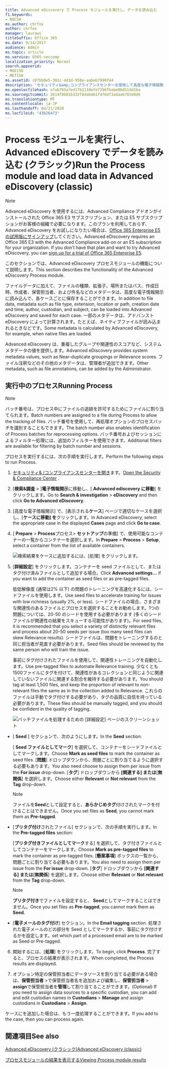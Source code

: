 ```yaml
---
title: Advanced eDiscovery で Process モジュールを実行し、データを読み込む
f1.keywords:
- NOCSH
ms.author: chrfox
author: chrfox
manager: laurawi
titleSuffix: Office 365
ms.date: 9/14/2017
audience: Admin
ms.topic: article
ms.service: O365-seccomp
localization_priority: Normal
search.appverid:
- MOE150
- MET150
ms.assetid: c87bb0e5-301c-4d1d-958e-aabeb7990f44
description: 'セキュリティ&amp;コンプライアンスセンターを使用して高度な電子情報開示にアクセスし、ケースに対して Process モジュールを実行する方法について説明します。  '
ms.openlocfilehash: efab765a7ed17b1118efe7296fbabe08d51dd1ba
ms.sourcegitcommit: 2614f8b81b332f8dab461f4f64f3adaa6703e0d6
ms.translationtype: MT
ms.contentlocale: ja-JP
ms.lasthandoff: 04/21/2020
ms.locfileid: "43626473"
---
```

# <a name="run-the-process-module-and-load-data-in-advanced-ediscovery-classic"></a><span data-ttu-id="891c9-103">Process モジュールを実行し、Advanced eDiscovery でデータを読み込む (クラシック)</span><span class="sxs-lookup"><span data-stu-id="891c9-103">Run the Process module and load data in Advanced eDiscovery (classic)</span></span>

> [!NOTE]
> <span data-ttu-id="891c9-p101">Advanced eDiscovery を使用するには、Advanced Compliance アドオンがインストールされた Office 365 E3 サブスクリプション、または E5 サブスクリプションがお客様の組織で必要になります。このプランを利用しておらず、Advanced eDiscovery をお試しになりたい場合は、[Office 365 Enterprise E5 の試用版にサインアップ](https://go.microsoft.com/fwlink/p/?LinkID=698279)してください。</span><span class="sxs-lookup"><span data-stu-id="891c9-p101">Advanced eDiscovery requires an Office 365 E3 with the Advanced Compliance add-on or an E5 subscription for your organization. If you don't have that plan and want to try Advanced eDiscovery, you can [sign up for a trial of Office 365 Enterprise E5](https://go.microsoft.com/fwlink/p/?LinkID=698279).</span></span> 
  
<span data-ttu-id="891c9-106">このセクションでは、Advanced eDiscovery プロセスモジュールの機能について説明します。</span><span class="sxs-lookup"><span data-stu-id="891c9-106">This section describes the functionality of the Advanced eDiscovery Process module.</span></span> 
  
<span data-ttu-id="891c9-107">ファイルデータに加えて、ファイルの種類、拡張子、場所またはパス、作成日時、作成者、保管担当者、および件名などのメタデータは、高度な電子情報開示に読み込んで、各ケースごとに保存することができます。</span><span class="sxs-lookup"><span data-stu-id="891c9-107">In addition to file data, metadata such as file type, extension, location or path, creation date and time, author, custodian, and subject, can be loaded into Advanced eDiscovery and saved for each case.</span></span> <span data-ttu-id="891c9-108">一部のメタデータは、アドバンスト eDiscovery によって計算されます。たとえば、ネイティブファイルが読み込まれるときなどです。</span><span class="sxs-lookup"><span data-stu-id="891c9-108">Some metadata is calculated by Advanced eDiscovery, for example, when native files are loaded.</span></span> 
  
<span data-ttu-id="891c9-109">Advanced eDiscovery は、重複したグループや関連性のスコアなど、システムメタデータの値を提供します。</span><span class="sxs-lookup"><span data-stu-id="891c9-109">Advanced eDiscovery provides system metadata values, such as Near-duplicate groupings or Relevance scores.</span></span> <span data-ttu-id="891c9-110">ファイル注釈などのその他のメタデータは、管理者が追加できます。</span><span class="sxs-lookup"><span data-stu-id="891c9-110">Other metadata, such as file annotations, can be added by the Administrator.</span></span> 
  
## <a name="running-process"></a><span data-ttu-id="891c9-111">実行中のプロセス</span><span class="sxs-lookup"><span data-stu-id="891c9-111">Running Process</span></span>

> [!NOTE]
> <span data-ttu-id="891c9-112">バッチ番号は、プロセス中にファイルの追跡を許可するためにファイルに割り当てられます。</span><span class="sxs-lookup"><span data-stu-id="891c9-112">Batch numbers are assigned to a file during Process to allow the tracking of files.</span></span> <span data-ttu-id="891c9-113">バッチ番号を使用して、再処理オプションのプロセスバッチを識別することもできます。</span><span class="sxs-lookup"><span data-stu-id="891c9-113">The batch number also enables identification of Process batches for reprocessing options.</span></span> <span data-ttu-id="891c9-114">バッチ番号およびセッションによるフィルター処理には、追加のフィルターを使用できます。</span><span class="sxs-lookup"><span data-stu-id="891c9-114">Additional filters are available for filtering by batch number and sessions.</span></span> 
  
<span data-ttu-id="891c9-115">プロセスを実行するには、次の手順を実行します。</span><span class="sxs-lookup"><span data-stu-id="891c9-115">Perform the following steps to run Process.</span></span>
  
1. <span data-ttu-id="891c9-116">[セキュリティ&amp; /コンプライアンスセンターを開き](go-to-the-securitycompliance-center.md)ます。</span><span class="sxs-lookup"><span data-stu-id="891c9-116">[Open the Security &amp; Compliance Center](go-to-the-securitycompliance-center.md) .</span></span> 
    
2. <span data-ttu-id="891c9-117">[**検索&amp;調査** \> ]**電子情報開示**に移動し、[ **Advanced ediscovery に移動**] をクリックします。</span><span class="sxs-lookup"><span data-stu-id="891c9-117">Go to **Search &amp; investigation** \> **eDiscovery** and then click **Go to Advanced eDiscovery**.</span></span>
    
3. <span data-ttu-id="891c9-118">[高度な電子情報開示] で、[表示される**ケース**] ページで適切なケースを選択し、[**ケースに移動] を**クリックします。</span><span class="sxs-lookup"><span data-stu-id="891c9-118">In Advanced eDiscovery, select the appropriate case in the displayed **Cases** page and click **Go to case**.</span></span>
    
4. <span data-ttu-id="891c9-119">[ **Prepare** \> **Process**プロセス\> **セットアップ**の準備] で、使用可能なコンテナーの一覧からコンテナーを選択します。</span><span class="sxs-lookup"><span data-stu-id="891c9-119">In **Prepare** \> **Process** \> **Setup**, select a container from the list of available containers.</span></span>
    
    ![検索結果をケースに追加するには、[処理] をクリックします。](../media/50bdc55c-d378-4881-b302-31ef785fa359.png)
  
5. <span data-ttu-id="891c9-121">[**詳細設定**] をクリックします。コンテナーを seed ファイルとして、またはタグ付け済みファイルとして追加する場合。</span><span class="sxs-lookup"><span data-stu-id="891c9-121">Click **Advanced settings...** if you want to add the container as seed files or as pre-tagged files.</span></span> 
    
    <span data-ttu-id="891c9-122">低低解像度 (通常は2% 以下) の問題のトレーニングを高速化するには、シードファイルを使用します。</span><span class="sxs-lookup"><span data-stu-id="891c9-122">Use seed files to accelerate training for issues with low richness (usually 2%, or less).</span></span> <span data-ttu-id="891c9-123">シードファイルの場合、さまざまな関連性のあるファイルとプロセスを選択することをお勧めします。1つの問題については、20-50 のシードを使用する必要があります (多くのシードファイルが関連性の結果をスキューする可能性があります)。</span><span class="sxs-lookup"><span data-stu-id="891c9-123">For seed files, it is recommended that you select a variety of distinctly relevant files and process about 20-50 seeds per issue (too many seed files can skew Relevance results).</span></span> <span data-ttu-id="891c9-124">シードファイルは、問題をトレーニングするのと同じ担当者が見直す必要があります。</span><span class="sxs-lookup"><span data-stu-id="891c9-124">Seed files should be reviewed by the same person who will train the issue.</span></span>
    
    <span data-ttu-id="891c9-125">事前にタグ付けされたファイルを使用して、関連性トレーニングを自動化します。</span><span class="sxs-lookup"><span data-stu-id="891c9-125">Use pre-tagged files to automate Relevance training.</span></span> <span data-ttu-id="891c9-126">少なくとも1500ファイルにタグを付けて、関連性があるコレクションと同じように関連していないファイルに関連する割合を維持する必要があります。</span><span class="sxs-lookup"><span data-stu-id="891c9-126">You should tag at least 1,500 files, and keep the proportion of relevant to non-relevant files the same as in the collection added to Relevance.</span></span> <span data-ttu-id="891c9-127">これらのファイルは手動でタグ付けする必要があり、タグの品質に自信を持っている必要があります。</span><span class="sxs-lookup"><span data-stu-id="891c9-127">These files should be manually tagged, and you should be confident in the quality of tagging.</span></span>
    
    ![バッチファイルを処理するための [詳細設定] ページのスクリーンショット](../media/3c25cb78-4484-41e5-bd34-3753c7ab6cf2.jpg)
  
  - <span data-ttu-id="891c9-129">[ **Seed** ] セクションで、次のようにします。</span><span class="sxs-lookup"><span data-stu-id="891c9-129">In the **Seed** section:</span></span> 
    
    <span data-ttu-id="891c9-130">[ **Seed ファイルとしてマーク**] を選択して、コンテナーをシードファイルとしてマークします。</span><span class="sxs-lookup"><span data-stu-id="891c9-130">Choose **Mark as seed files** to mark the container as seed files.</span></span> <span data-ttu-id="891c9-131">[**問題**] ドロップダウンから、問題ごとに割り当てるように選択する必要もあります。</span><span class="sxs-lookup"><span data-stu-id="891c9-131">You also need choose to assign them per issue from the **For issue** drop-down.</span></span> <span data-ttu-id="891c9-132">[**タグ**] ドロップダウンから **[関連する] または**[**無関係**] を選択します。</span><span class="sxs-lookup"><span data-stu-id="891c9-132">Choose either **Relevant** or **Not relevant** from the **Tag** drop-down.</span></span> 
    
    > [!NOTE]
    > <span data-ttu-id="891c9-133">ファイルを**Seed**として設定すると、**あらかじめタグ**付けされたマークを付けることはできません。</span><span class="sxs-lookup"><span data-stu-id="891c9-133">Once you set files as **Seed**, you cannot mark them as **Pre-tagged**.</span></span> 
  
  - <span data-ttu-id="891c9-134">[**プリタグ付け**されたファイル] セクションで、次の手順を実行します。</span><span class="sxs-lookup"><span data-stu-id="891c9-134">In the **Pre-tagged files** section:</span></span> 
    
    <span data-ttu-id="891c9-135">[**プリタグ付きファイルとしてマーク**する] を選択して、タグ付きファイルとしてコンテナーをマークします。</span><span class="sxs-lookup"><span data-stu-id="891c9-135">Choose **Mark as pre-tagged files** to mark the container as pre-tagged files.</span></span> <span data-ttu-id="891c9-136">[**懸案事項**] ボックスの一覧から、問題ごとに割り当てる必要もあります。</span><span class="sxs-lookup"><span data-stu-id="891c9-136">You also need to assign them per issue from the **For issue** drop-down.</span></span> <span data-ttu-id="891c9-137">[**タグ**] ドロップダウンから **[関連する] または**[**無関係**] を選択します。</span><span class="sxs-lookup"><span data-stu-id="891c9-137">Choose either **Relevant** or **Not relevant** from the **Tag** drop-down.</span></span> 
    
    > [!NOTE]
    > <span data-ttu-id="891c9-138">**プリタグ付き**でファイルを設定すると、 **Seed**としてマークすることはできません。</span><span class="sxs-lookup"><span data-stu-id="891c9-138">Once you set files as **Pre-tagged**, you cannot mark them as **Seed**.</span></span> 
  
  - <span data-ttu-id="891c9-139">[**電子メールのタグ付け**] セクション。</span><span class="sxs-lookup"><span data-stu-id="891c9-139">In the **Email tagging** section.</span></span> <span data-ttu-id="891c9-140">処理された電子メールのどの部分を Seed としてマークするか、事前にタグ付けするかを設定します。</span><span class="sxs-lookup"><span data-stu-id="891c9-140">set which part of a processed email are to be marked as Seed or Pre-tagged.</span></span> 
    
6. <span data-ttu-id="891c9-141">開始するには、[**処理**] をクリックします。</span><span class="sxs-lookup"><span data-stu-id="891c9-141">To begin, click **Process**.</span></span> <span data-ttu-id="891c9-142">完了すると、プロセスの結果が表示されます。</span><span class="sxs-lookup"><span data-stu-id="891c9-142">When completed, the Process results are displayed.</span></span>
    
7. <span data-ttu-id="891c9-143">オプション特定の保管担当者にデータソースを割り当てる必要がある場合は、**保管担当者** \>で保管担当者名を追加および編集し、**保管担当者** \> **assign**で保管担当者を**管理**して割り当てることができます。</span><span class="sxs-lookup"><span data-stu-id="891c9-143">(Optional) If you need to assign data sources to a specific custodian, you can add and edit custodian names in **Custodians** \> **Manage** and assign custodians in **Custodians** \> **Assign**.</span></span> 
    
<span data-ttu-id="891c9-144">ケースにを追加した場合は、もう一度処理することができます。</span><span class="sxs-lookup"><span data-stu-id="891c9-144">If you add to the case, then you can process again.</span></span>
  
## <a name="see-also"></a><span data-ttu-id="891c9-145">関連項目</span><span class="sxs-lookup"><span data-stu-id="891c9-145">See also</span></span>

[<span data-ttu-id="891c9-146">Advanced eDiscovery (クラシック)</span><span class="sxs-lookup"><span data-stu-id="891c9-146">Advanced eDiscovery (classic)</span></span>](office-365-advanced-ediscovery.md)
  
[<span data-ttu-id="891c9-147">プロセスモジュールの結果を表示する</span><span class="sxs-lookup"><span data-stu-id="891c9-147">Viewing Process module results</span></span>](view-process-module-results-in-advanced-ediscovery.md)

